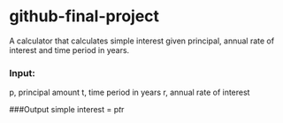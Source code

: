 # github-final-project

A calculator that calculates simple interest given principal, annual rate of interest and time period in years.

### Input:
   p, principal amount
   t, time period in years
   r, annual rate of interest
   
###Output
   simple interest = p*t*r
